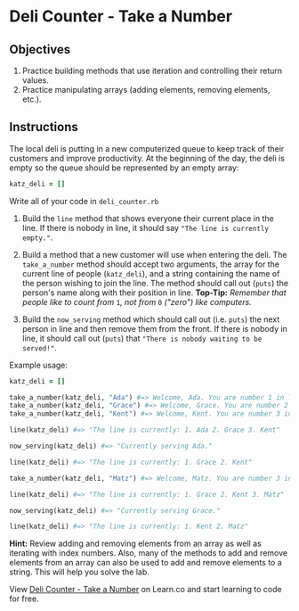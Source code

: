 # Deli Counter - Take a Number

## Objectives
1. Practice building methods that use iteration and controlling their return values.
2. Practice manipulating arrays (adding elements, removing elements, etc.).

## Instructions






The local deli is putting in a new computerized queue to keep track of their customers and improve productivity. At the beginning of the day, the deli is empty so the queue should be represented by an empty array:

```ruby
katz_deli = []
```

Write all of your code in `deli_counter.rb`


1. Build the `line` method that shows everyone their current place in the line. If there is nobody in line, it should say `"The line is currently empty."`.

2. Build a method that a new customer will use when entering the deli. The `take_a_number` method should accept two arguments, the array for the current line of people (`katz_deli`), and a string containing the name of the person wishing to join the line. The method should call out (`puts`) the person's name along with their position in line. **Top-Tip:** *Remember that people like to count from* `1`*, not from* `0` *("zero") like computers.*

3. Build the `now_serving` method which should call out (i.e. `puts`) the next person in line and then remove them from the front. If there is nobody in line, it should call out (`puts`) that `"There is nobody waiting to be served!"`.


Example usage:

  ```ruby
  katz_deli = []

  take_a_number(katz_deli, "Ada") #=> Welcome, Ada. You are number 1 in line.
  take_a_number(katz_deli, "Grace") #=> Welcome, Grace. You are number 2 in line.
  take_a_number(katz_deli, "Kent") #=> Welcome, Kent. You are number 3 in line.

  line(katz_deli) #=> "The line is currently: 1. Ada 2. Grace 3. Kent"

  now_serving(katz_deli) #=> "Currently serving Ada."

  line(katz_deli) #=> "The line is currently: 1. Grace 2. Kent"

  take_a_number(katz_deli, "Matz") #=> Welcome, Matz. You are number 3 in line.

  line(katz_deli) #=> "The line is currently: 1. Grace 2. Kent 3. Matz"

  now_serving(katz_deli) #=> "Currently serving Grace."

  line(katz_deli) #=> "The line is currently: 1. Kent 2. Matz"
  ```
  **Hint:** Review adding and removing elements from an array as well as iterating with index numbers. Also, many of the methods to add and remove elements from an array can also be used to add and remove elements to a string. This will help you solve the lab.


<p data-visibility='hidden'>View <a href='https://learn.co/lessons/deli-counter' title='Deli Counter - Take a Number'>Deli Counter - Take a Number</a> on Learn.co and start learning to code for free.</p>
